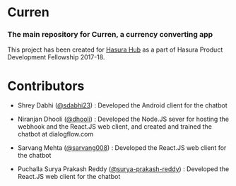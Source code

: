 # Curren
### The main repository for Curren, a currency converting app

This project has been created for [Hasura Hub](https://hasura.io/hub) as a part of Hasura Product Development Fellowship 2017-18.

# Contributors

 * Shrey Dabhi ([@sdabhi23](https://github.com/sdabhi23)) : Developed the Android client for the chatbot

 * Niranjan Dhooli ([@dhooli](https://github.com/dhooli)) : Developed the Node.JS sever for hosting the webhook and the React.JS web client, and created and trained the chatbot at dialogflow.com

 * Sarvang Mehta ([@sarvang008](https://github.com/sarvang008)) : Developed the React.JS web client for the chatbot

 * Puchalla Surya Prakash Reddy ([@surya-prakash-reddy](https://github.com/Surya-Prakash-Reddy)) : Developed the React.JS web client for the chatbot
